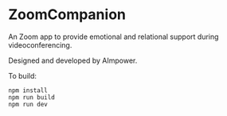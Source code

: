 # ZoomCompanion
An Zoom app to provide emotional and relational support during videoconferencing.

Designed and developed by AImpower.

To build:
```
npm install
npm run build
npm run dev
```

